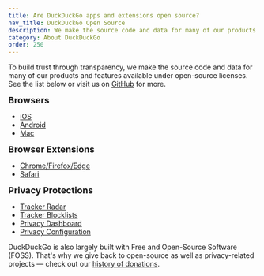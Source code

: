 ```yaml
---
title: Are DuckDuckGo apps and extensions open source?
nav_title: DuckDuckGo Open Source
description: We make the source code and data for many of our products and features available under open source licenses.
category: About DuckDuckGo
order: 250
---
```


<p>
    To build trust through transparency, we make the source code and data for many of our products and features available under open-source licenses. See the list below or visit us on <a href="https://github.com/duckduckgo">GitHub</a> for more.
</p>

<p>
    <strong style="font-size: 18px;">Browsers</strong>
</p>
<ul>
    <li><a href="https://github.com/duckduckgo/ios">iOS</a></li>
    <li><a href="https://github.com/duckduckgo/android">Android</a></li>
    <li><a href="https://github.com/duckduckgo/macos-browser">Mac</a></li>
</ul>
<p>
    <strong style="font-size:18px;">Browser Extensions</strong>
</p>
<ul>
    <li><a href="https://github.com/duckduckgo/duckduckgo-privacy-extension">Chrome/Firefox/Edge</a></li>
    <li><a href="https://github.com/duckduckgo/privacy-for-safari">Safari</a></li>
</ul>

<p>
    <strong style="font-size:18px;">Privacy Protections</strong>
</p>
<ul>
    <li>
        <a href="https://github.com/duckduckgo/tracker-radar">Tracker Radar</a>
    </li>
    <li>
        <a href="https://github.com/duckduckgo/tracker-blocklists">Tracker Blocklists</a>
    </li>
    <li><a href="https://github.com/duckduckgo/privacy-dashboard">Privacy Dashboard</a></li>
    <li>
        <a href="https://github.com/duckduckgo/privacy-configuration">Privacy Configuration</a>
    </li>
</ul>
<p>
    DuckDuckGo is also largely built with Free and Open-Source Software (FOSS). 
    That's why we give back to open-source as well as privacy-related
    projects — check out our
    <a href="https://duckduckgo.com/donations">history of donations</a>.
</p>
